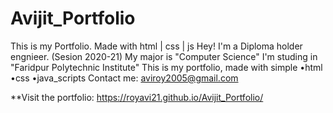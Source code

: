 # Avijit_Portfolio
This is my Portfolio. Made with html | css | js
Hey!
I'm a Diploma holder engnieer. <Diploma in Engineering> (Sesion 2020-21)
My major is "Computer Science"
I'm studing in "Faridpur Polytechnic Institute"
This is my portfolio, made with simple •html •css •java_scripts
Contact me: aviroy2005@gmail.com

**Visit the portfolio: https://royavi21.github.io/Avijit_Portfolio/
